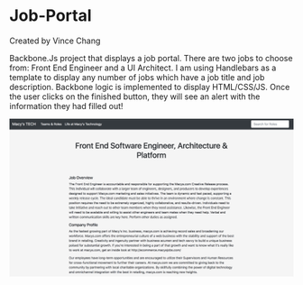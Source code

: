 # Job-Portal
Created by Vince Chang

Backbone.Js project that displays a job portal. There are two jobs to choose
from: Front End Engineer and a UI Architect. I am using Handlebars as a template
to display any number of jobs which have a job title and job description.
Backbone logic is implemented to display HTML/CSS/JS. Once the user clicks on
the finished button, they will see an alert with the information they had filled
out!

![](https://github.com/vincehacks/Job-Portal/blob/master/screenshots/1.png)
